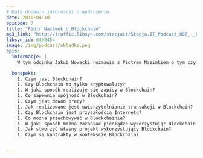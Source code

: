 ```yaml
---
# Data dodania informacji o wydarzeniu
date: 2018-04-18
episode: 7
title: "Piotr Nazimek o Blockchain"
mp3_link: "http://traffic.libsyn.com/stacjait/Stacja.IT_Podcast_007_-_Piotr_Nazimek_o_Blockchain.mp3"
libsyn_id: 6495454
image: /img/podcast/okladka.png
opis:
  informacje: |
    W tym odcinku Jakub Nowacki rozmawia z Piotrem Nazimkiem o tym czym jest Blockchain - jaki jest związek Blockchain z kryptowalutami i czy ta technologia jest rzeczywiście przyszłością Internetu? 

  konspekt: |
    1. Czym jest Blockchain?
    1. Czy Blockchain to tylko kryptowaluty?
    1. W jaki sposób realizuje się zapisy w Blockchain?
    1. Co zapewnia spójność w Blockchain?
    1. Czym jest dowód pracy?
    1. Jak realizowane jest uwierzytelnianie transakcji w Blockchain?
    1. Czy Blockchain jest przyszłością Internetu?
    1. Co można przechowywać w Blockchainie?
    1. W jaki sposób można zarabiać pieniądze wykorzystując Blockchain?
    1. Jak stworzyć własny projekt wykorzystujący Blockchain?
    1. Czym są kontrakty w kontekście Blockchain?


---
```

